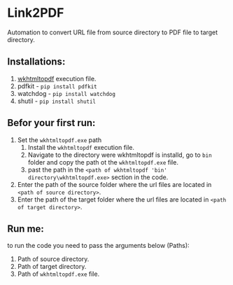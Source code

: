 # Link2PDF
Automation to convert URL file from source directory to PDF file to target directory.

## Installations:
1. [wkhtmltopdf](https://github.com/wkhtmltopdf/packaging/releases/download/0.12.6-1/wkhtmltox-0.12.6-1.msvc2015-win64.exe) execution file.
2. pdfkit - `pip install pdfkit`
3. watchdog - `pip install watchdog`
4. shutil - `pip install shutil`

## Befor your first run:
1. Set the `wkhtmltopdf.exe` path 
    1. Install the `wkhtmltopdf` execution file.
    2. Navigate to the directory were wkhtmltopdf is installd, go to `bin` folder and copy the path ot the `wkhtmltopdf.exe` file.
    3. past the path in the `<path of wkhtmltopdf 'bin' directory\wkhtmltopdf.exe>` section in the code.
2. Enter the path of the source folder where the url files are located in `<path of source directory>`.
3. Enter the path of the target folder where the url files are located in `<path of target directory>`.

## Run me:
to run the code you need to pass the arguments below (Paths):
1. Path of source directory.
2. Path of target directory.
3. Path of `wkhtmltopdf.exe` file.  

